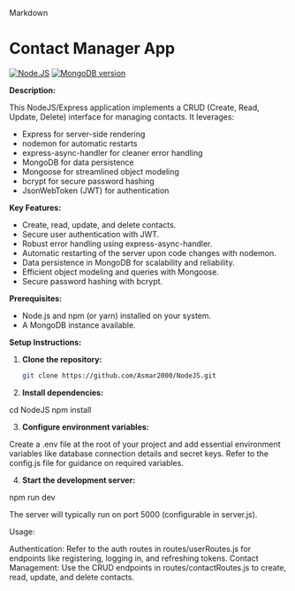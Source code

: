 Markdown
# Contact Manager App

[![Node.JS](https://img.shields.io/badge/node-v-%5Env%20-%3Bgreen.svg)](https://nodejs.org/)
[![MongoDB version](https://img.shields.io/badge/mongodb-v-%3Bgreen.svg)](https://www.mongodb.com/)

**Description:**

This NodeJS/Express application implements a CRUD (Create, Read, Update, Delete) interface for managing contacts. It leverages:

* Express for server-side rendering
* nodemon for automatic restarts
* express-async-handler for cleaner error handling
* MongoDB for data persistence
* Mongoose for streamlined object modeling
* bcrypt for secure password hashing
* JsonWebToken (JWT) for authentication

**Key Features:**

* Create, read, update, and delete contacts.
* Secure user authentication with JWT.
* Robust error handling using express-async-handler.
* Automatic restarting of the server upon code changes with nodemon.
* Data persistence in MongoDB for scalability and reliability.
* Efficient object modeling and queries with Mongoose.
* Secure password hashing with bcrypt.

**Prerequisites:**

* Node.js and npm (or yarn) installed on your system.
* A MongoDB instance available.

**Setup Instructions:**

1. **Clone the repository:**

   ```bash
   git clone https://github.com/Asmar2000/NodeJS.git

2. **Install dependencies:**


cd NodeJS
npm install

3. **Configure environment variables:**

Create a .env file at the root of your project and add essential environment variables like database connection details and secret keys. Refer to the config.js file for guidance on required variables.

4. **Start the development server:**


npm run dev

The server will typically run on port 5000 (configurable in server.js).

Usage:

Authentication: Refer to the auth routes in routes/userRoutes.js for endpoints like registering, logging in, and refreshing tokens.
Contact Management: Use the CRUD endpoints in routes/contactRoutes.js to create, read, update, and delete contacts.
